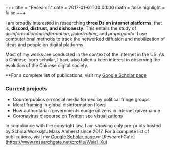 +++
title = "Research"
date = 2017-01-01T00:00:00
math = false
highlight = false
+++

I am broadly interested in researching **three Ds on internet platforms**, that is, **discord, distrust, and dishonesty**. This entails the study of *disinformation/misinformation*, *polarization*, and *propaganda*. I use computational methods to track the networked diffusion and mobilization of ideas and people on digital platforms. 

Most of my works are conducted in the context of the internet in the US. As a Chinese-born scholar, I have also taken a keen interest in observing the evolution of the Chinese digital society. 

**For a complete list of publications, visit my [Google Scholar page ](https://scholar.google.com/citations?hl=en&user=c87IeKoAAAAJ&view_op=list_works&sortby=pubdate)

### Current projects

 - Counterpublics on social media formed by political fringe groups
 - Moral framing in global disinformation flows
 - How authoritarian governments nudge citizens in internet governance
 - Coronavirus discourse on Twitter: see [visualizations](https://weiaiwayne.github.io/CoronavirusTwitter/) 


In compliance with the copyright law, I am showing only pre-prints hosted by ScholarWorks@UMass Amherst since 2017. For a complete list of publications, visit my [Google Scholar page ](https://scholar.google.com/citations?hl=en&user=c87IeKoAAAAJ&view_op=list_works&sortby=pubdate) or [ResearchGate] (https://www.researchgate.net/profile/Weiai_Xu) 
